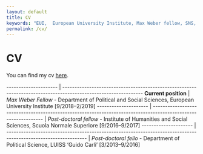 ```yaml
---
layout: default
title: CV
keywords: "EUI,  European University Institute, Max Weber fellow, SNS, Scuola Normale Superiore, LUISS, LUISS Guido Carli, post-doc, mario quaranta, publications, cv, CV, political science, sociology, political sociology, political protest, economic crisis, political participation, research, articles, article, Scuola Normale Superiore, book, books, conference, paper, researchgate, academia, googe scholar, scholar, dipartimento di scienze politiche, department of political science, democracy, political, social, european, participation, political science, social media"
permalink: /cv/
---
```


# CV

You can find my cv [here](/cv-quaranta.pdf).


--------------------- | ---------------------------------------------------------------------------------------------------------------
**Current position**  | *Max Weber Fellow* - Department of Political and Social Sciences, European University Institute [9/2018–2/2019]
--------------------- | ---------------------------------------------------------------------------------------------------------------
                      | *Post-doctoral fellow* - Institute of Humanities and Social Sciences, Scuola Normale Superiore [9/2016–9/2017]
--------------------- | ---------------------------------------------------------------------------------------------------------------
                      | *Post-doctoral fello* - Department of Political Science, LUISS ‘Guido Carli’ [3/2013–9/2016]
